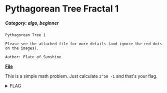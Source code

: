 # Pythagorean Tree Fractal 1

##### Category: algo, beginner

```
Pythagorean Tree 1

Please see the attached file for more details (and ignore the red dots on the images).

Author: Plate_of_Sunshine
```

[**File**](Pythagorean_Tree_Fractal.pdf)

This is a simple math problem. Just calculate `2^50 -1` and that's your flag.

<details>
    <summary>FLAG</summary>
    
    flag{1125899906842623}
</details>
